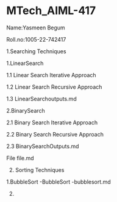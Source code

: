 # MTech_AIML-417

Name:Yasmeen Begum

Roll.no:1005-22-742417

1.Searching Techniques

1.LinearSearch

1.1 Linear Search Iterative Approach

1.2 Linear Search Recursive Approach

1.3 LinearSearchoutputs.md

2.BinarySearch

2.1 Binary Search Iterative Approach

2.2 Binary Search Recursive Approach

2.3 BinarySearchOutputs.md

File
file.md

2. Sorting Techniques

1.BubbleSort
-BubbleSort
-bubblesort.md

2.
